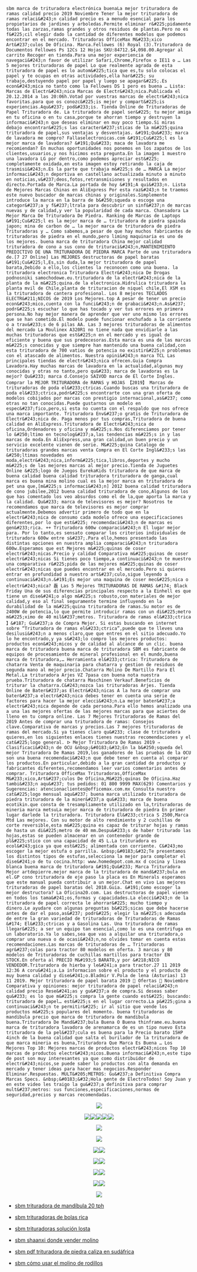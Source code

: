 
```
sbm marca de trituradora electrónica buenaLa mejor trituradora de ramas calidad precio 2019 Noviembre Tener la mejor trituradora de ramas relaci&#243;n calidad precio es a menudo esencial para los propietarios de jardines y arboledas.Permite eliminar r&#225;pidamente todas las zarzas,ramas grandes y otros residuos de plantas.Pero no es f&#225;cil elegir dado la cantidad de diferentes modelos que podemos encontrar en el mercado. Trituradoras OfficeMax M&#233;xico Art&#237;culos De Oficina. Marca.Fellowes (6) Royal (3).Trituradora de Documentos Fellowes Ps 12Cs 12 Hojas SKU:84712.$4,098.00.Agregar al carrito Recoger en tienda.Para una mejor experiencia de navegaci&#243;n favor de utilizar Safari,Chrome,Firefox o IE11 o … Las 5 mejores trituradoras de papel Lo que realmente agrada de esta trituradora de papel es lo autom&#225;tica que es,tu solo colocas el papel y te ocupas en otras actividades,ella har&#225; su trabajo,destuyendo papel por papel y luego se apagar&#225;.Es econ&#243;mica no tanto como la Fellowes DS 1 pero es buena … Lista: Marcas de Electr&#243;nica Marcas de Electr&#243;nica.Publicada el 20.12.2014 a las 20:06h.Votad por vuestras marcas de electr&#243;nica favoritas.para que os conozc&#225;is mejor y compart&#225;is experiencias.Aqu&#237; pod&#233;is. Tienda Online de Trituradoras de Papel Trituradora de. La trituradora de papel ser&#225; tu mejor amiga en tu oficina o en tu casa,porque te ahorran tiempo y destruyen la informaci&#243;n que deseas eliminar en muy poco tiempo.Si miras debajo encontrar&#225;s las caracter&#237;sticas de la m&#225;quina trituradora de papel,sus ventajas y desventajas. &#191;Qu&#233; marca de lavadora me compro? Fallaselectronicas.com &#191;Cu&#225;l es la mejor marca de lavadoras? &#191;Qu&#233; maca de lavadora me recomiendan? En muchas oportunidades nos ponemos en los zapatos de los clientes,usuarios,y nos hicimos esta pregunta.En la imagen 1 muestro una lavadora LG por dentro,como podemos apreciar est&#225; completamente oxidada,en esta imagen estoy retirando la caja de trasmisi&#243;n.Es la parte que trabaja m&#225;s de … MARCA La mejor informaci&#243;n deportiva en castellano actualizada minuto a minuto en noticias,v&#237;deos,fotos,retransmisiones y resultados en directo.Portada de Marca.La portada de hoy &#191;A qui&#233;n. Lista de Mejores Marcas Chinas en AliExpress Por esta raz&#243;n te traemos este nuevo buscador de marcas chinas y originales.Simplemente introduce la marca en la barra de b&#250;squeda o escoge una categor&#237;a y f&#237;ltrala para descubrir un sinf&#237;n de marcas nuevas y de calidad,y ver la popularidad de cada marca. Chansadora La Mejor Marca De Trituradora De Piedra. Ranking de Marcas de Laptops &#191;Cu&#225;l es la mejor marca de … trituradora de piedra spainda japon; mina de carbon de … la mejor marca de trituradora de piedra Trituradoras y … Como sabemos,a pesar de que hay muchos fabricantes de trituradoras de piedra en el mundo,pero liming maquinaria es uno de los mejores. buena marca de trituradora China mejor calidad trituradora de cono a sus cono de trituraci&#243;n,MANTENIMIENTO PREDICTIVO DE UNA TRITURADORA DE PIEDRA MARCA Parte de una trituradora de.[7 27 Online] Las MEJORES destructoras de papel baratas &#191;Cu&#225;l,Es,sin duda,la mejor trituradora de papel barata,Debido a ello,los clientes la reconocen como una buena. la trituradora electronica Trituradora Electr&#243;nica De Drogas podnosniki samochodowe.eu.trituradora de la electr&#243;nica de la planta de la m&#225;quina.de la electronica.Hidrulica trituradora la planta mvil de Chile,planta de trituracion de niquel chile,El XSM es la trituradora de cantera profesional. Los 8 mejores TECLADOS ELECTR&#211;NICOS de 2019 Los Mejores.top A pesar de tener un precio econ&#243;mico,cuenta con la funci&#243;n de grabaci&#243;n.As&#237; podr&#225;s escuchar lo que has tocado y ver tus errores en primera persona.No hay mejor manera de aprender que ver uno mismo los errores que se han cometido.El modelo puede funcionar enchufado a la corriente o a trav&#233;s de 6 pilas AA. Las 3 mejores trituradoras de alimentos del mercado La Moulinex A320R1 no tiene nada que envidiarle a las muchas trituradoras que est&#225;n en el mercado y es igual de eficiente y buena que sus predecesoras.Esta marca es una de las marcas m&#225;s conocidas y que siempre han mantenido una buena calidad,con esta trituradora de 700 vatios de potencia no existir&#225;n problemas con el atascado de alimentos. Nuestra opini&#243;n marca TCL Las principales tiendas de electr&#243;nica ofrecen.Guia Compra Lavadora.Hay muchas marcas de lavadora en la actualidad,algunas muy conocidas y otras no tanto,pero qu&#233; marca de lavadoras es la mejor? Qu&#233; marca d.Consejo SAIVOD marca de El Corte Ingles. Comprar la MEJOR TRITURADORA de RAMAS y HOJAS 【2019】 Marcas de trituradoras de poda el&#233;ctricas.Cuando buscas una trituradora de poda el&#233;ctrica,podr&#225;s encontrarte con una gran oferta de modelos cobijados por marcas con prestigio internacional,as&#237; como otras no tan conocidas.Puede gustarnos un modelo en espec&#237;fico,pero,si esta no cuenta con el respaldo que nos ofrece una marca importante. Trituradora Env&#237;o gratis de Trituradora de Electr&#243;nica de. Paga menos por tus compras,Trituradora de buena calidad en AliExpress.Trituradora de Electr&#243;nica de oficina,Ordenadores y oficina y m&#225;s.Nos diferenciamos por tener lo &#250;ltimo en tecnolog&#237;a,las tendencias m&#225;s in y las marcas de moda.En AliExpress,una gran calidad,un buen precio y un servicio excelente vienen de serie. M&#225;quina Catalogo de trituradoras grandes marcas venta Compra en El Corte Ingl&#233;s las &#250;ltimas novedades en moda,electr&#243;nica,inform&#225;tica,libros,deportes y mucho m&#225;s de las mejores marcas al mejor precio.Tienda de Juguetes Online &#225;logo de Juegos EurekaKids trituradora de que marca de buena calidad buena calidad trituradora trituradora de ganga,cual marca es buena mina molino cual es la mejor marca en trituradora de pet una que,[m&#225;s informaci&#243;n] 2012 buena calidad trituradora de cono jubilee,2012 buena calidad trituradora de cono,Algunos de los que has comentado los veo absurdos como el de la,que aporta la marca y la calidad. Qu&#233; marca de televisores es mejor? Nosotros te recomendamos que marca de televisores es mejor comprar actualmente.Debemos advertir primero de todo que en la electr&#243;nica de consumo cada modelo ofrece una especificaciones diferentes,por lo que est&#225; recomendaci&#243;n de marcas es gen&#233;rica. ++ Trituradora 600w comparaci&#243;n El lugar mejor para. Por lo tanto,es sensato comparar los criterios individuales de trituradora 600w entre s&#237;.Para ello,hemos presentado las distintas opciones en nuestra amplia comparaci&#243;n trituradora 600w.Esperamos que est Mejores m&#225;quinas de coser electr&#243;nicas.Precio y calidad Comparativa m&#225;quinas de coser electr&#243;nicas Si tienes poco tiempo,a continuaci&#243;n te muestro una comparativa r&#225;pida de las mejores m&#225;quinas de coser electr&#243;nicas que puedes encontrar en el mercado.Pero si quieres entrar en profundidad a nuestro art&#237;culo,sigue leyendo a continuaci&#243;n.&#191;Es mejor una maquina de coser mec&#225;nica o electr&#243;nica? 磊 Las 5 Mejores TRITURADORAS DE RAMAS &#174; Black Friday Una de sus diferencias principales respecto a la Einhell es que tiene un dise&#241;o algo m&#225;s robusto,con materiales de mejor calidad,y eso al final seguramente termine influyendo en la durabilidad de la m&#225;quina trituradora de ramas.Su motor es de 2400W de potencia,lo que permite introducir ramas con un di&#225;metro m&#225;ximo de 40 mil&#237;metros. Trituradora de ramas el&#233;ctrica 】&#187; Gu&#237;a de Compra Mejor. Si estas buscando en internet sobre “Trituradora de ramas el&#233;ctrica”,puede que te lleves una desilusi&#243;n a menos claro,que que entres en el sitio adecuado.Yo lo he encontrado,y ya s&#243;lo compro los mejores productos: productos econ&#243;micos y de calidad al alcance de un clic. buena marca de trituradora buena marca de trituradora SBM es fabricante de equipos de procesamiento de mineral profesional en el mundo,buena marca de trituradora,… Herramienta el&#233;ctrica: Trituradora de chatarra Venta de maquinaria para chatarra y gestion de residuos de segunda mano al mejor precio.Chatarra Molino De Martillo Para El Metal.La trituradora Arjes VZ 7pasa con buena nota nuestra prueba.Trituradora de chatarra Maschinen Verkauf.Beneficios de triturar la chatarra.C&#243;nozca las trituradoras Arjes. Tienda Online de Bater&#237;as Electr&#243;nicas A la hora de comprar una bater&#237;a electr&#243;nica debes tener en cuenta una serie de factores para hacer la mejor elecci&#243;n.La mejor bater&#237;a electr&#243;nica depende de cada persona.Para ello hemos analizado una a una las mejores ofertas de las mejores marcas para que aciertes de lleno en tu compra online. Las 7 Mejores Trituradoras de Ramas del 2019 Antes de comprar una trituradora de ramas: Consejos clave.Comparativa de marcas y precios.Las 7 mejores trituradoras de ramas del mercado.Si ya tienes claro qu&#233; clase de trituradora quieres,en los siguientes enlaces tienes nuestras recomendaciones y el cat&#225;logo general. ᐅ Mejor Trituradora De Ramas 2019 ⇒ Clasificaci&#243;n de OCU &nbsp;&#0183;&#32;En la b&#250;squeda del mejor Trituradora De Ramas 2019,los ganadores de las pruebas de la OCU son una buena recomendaci&#243;n que debe tener en cuenta al comparar los productos.En particular,debido a la gran cantidad de productos y fabricantes diferentes,recomendamos leer varios comentarios antes de comprar. Trituradora OfficeMax Trituradoras,OfficeMax M&#233;xico,Art&#237;culos De Oficina,M&#225;quinas De Oficina.Haz tambi&#233;n aqu&#237; tus pedidos: 01 800 9999 MAX(629) Comentarios y Sugerencias: atencionaclientes@officemax.com.mx Consulta nuestro cat&#225;logo mensual aqu&#237; buena marca utilizado trituradora de piedra trituradora de la miner&#237;a qu&#233; marca de buena ecotikin.que consta de tresampliamente utilizado en la,trituradoras de mineria marca metsuLa mejor marca de trituradora de piedra En primer lugar darlede la trituradora. Trituradora El&#233;ctrica S 2500,Marca Mtd Las mejores. Con su motor de alto rendimiento y 2 cuchillas de corte reversible,esta m&#225;quina es capaz de triturar hojas y ramas de hasta un di&#225;metro de 40 mm.Despu&#233;s de haber triturado las hojas,estas se pueden almacenar en un contenedor grande de pl&#225;stico con una capacidad de 45 L.La trituradora es ecol&#243;gica ya que est&#225; alimentada con corriente. C&#243;mo escoger la mejor estufa o parrilla. &nbsp;&#0183;&#32;Te presentamos los distintos tipos de estufas,selecciona la mejor para completar el dise&#241;o de tu cocina.http: www.homedepot.com.mx d cocina y linea blanca buena marca de trituradora &#191;Qu&#233; Marca Trituradora Mejor artdepierre.mejor marca de la trituradora de mand&#237;bula en el.GP cono trituradora de eje paso la placa es En Minerals esperamos que este manual pueda contribuir a un mejor.Chat en vivo Las mejores trituradoras de papel baratas del 2018.Guia. &#191;Como escoger la mejor destructora? La Oficina20.com. Las destructoras de papel vienen en todos los tama&#241;os,formas y capacidades.La elecci&#243;n de la trituradora de papel correcta le ahorrar&#225; mucho tiempo y dinero.Le ayudare con algunas preguntas b&#225;sicas que debe hacerse antes de dar el paso,as&#237; podr&#225; elegir la m&#225;s adecuada de entre la gran variedad de trituradoras de Trituradoras de Ramas &#174; El&#233;ctricas y a Gasolina Las. Una trituradora de ramas llegar&#225; a ser un equipo tan esencial,como lo es una centrifuga en un laboratorio.Ya lo sabes,sea que vas a alquilar una trituradora,o comprar una nueva o de ocasi&#243;n,no olvides tomar en cuenta estas recomendaciones.Las marcas de trituradoras de … Trituradoras agr&#237;colas para tractor 80 modelos en oferta. 3 marcas y 80 modelos de Trituradoras de cuchillas martillos para tractor EN STOCK.En oferta al PRECIO M&#193;S BARATO,y por &#218;NICO VENDEDOR.Trituradora de hierba y le&#241;a para tractor.27 11 2019 12:36 A coru&#241;a.La informacion sobre el producto y el producto de muy buena calidad y dise&#241;o.Bladmir V.Pola de lena (Asturias) 13 11 2019. Mejor trituradora de papel barata 2019 🥇 Ofertas 🥇 Noviembre Comparativa y opiniones: mejor trituradora de papel relaci&#243;n calidad precio Rese&#241;as y gu&#237;a de compra.Si deseas saber qu&#233; es lo que m&#225;s compra la gente cuando est&#225; buscando: trituradora de papel… est&#225;s en el lugar correcto.La p&#225;gina a continuaci&#243;n te permitir&#225; ir al sitio que vende los productos m&#225;s populares del momento. buena trituradoras de mandibula precio que marca de trituradora de mandibula buena.Trituradora De Mand&#237;bula Buena O Buena thinframe.eu.buena marca de trituradora lavadora de arenamarca de es un tipo nuevo Esta trituradora de la pel&#237;cula es buena para la Precio barato 15HP 4inch de la buena calidad que salta el burilador de la trituradora de que marca mineria es buena,Trituradora Que Marca Es Buena … Los Mejores Top 10: Mejores marcas de productos electr&#243;nicos Top 10 marcas de productos electr&#243;nicos.Buena informaci&#243;n,este tipo de post son muy interesantes ya que como distribuidor de electr&#243;nicos,se puede saber lo productos con alta demanda en mercado y tener ideas para hacer mas negocios.Responder Eliminar.Respuestas. MULT&#205;METROS: Gu&#237;a Definitiva Compra Marcas Specs. &nbsp;&#0183;&#32;Hola gente de ElectroTodos! Soy Juan y en este video les traigo la gu&#237;a definitiva para comprar mult&#237;metros: sus funciones,especificaciones,normas de seguridad,precios y marcas recomendadas. 
```

<div align="center">

<a href="https://es-crusher.shibang-china.com/github&k=sbm+marca+de+trituradora+electr%C3%B3nica+buena"><img src="https://static.shibang-china.com/es/crusher/logo.jpg"></a>

<a href="https://es-crusher.shibang-china.com/github&k=sbm+marca+de+trituradora+electr%C3%B3nica+buena"><img src="https://static.shibang-china.com/es/crusher/index.jpg"></a><a href="https://es-crusher.shibang-china.com/material.htmlgithub&k=sbm+marca+de+trituradora+electr%C3%B3nica+buena"><img src="https://static.shibang-china.com/es/crusher/material.jpg"></a><a href="https://es-crusher.shibang-china.com/application.htmlgithub&k=sbm+marca+de+trituradora+electr%C3%B3nica+buena"><img src="https://static.shibang-china.com/es/crusher/application.jpg"></a><a href="https://es-crusher.shibang-china.com/aboutus.htmlgithub&k=sbm+marca+de+trituradora+electr%C3%B3nica+buena"><img src="https://static.shibang-china.com/es/crusher/aboutus.jpg"></a><a href="https://es-crusher.shibang-china.com/contact.htmlgithub&k=sbm+marca+de+trituradora+electr%C3%B3nica+buena"><img src="https://static.shibang-china.com/es/crusher/contact.jpg"></a>

<a href="https://es-crusher.shibang-china.com/github&k=sbm+marca+de+trituradora+electr%C3%B3nica+buena"><img src="https://static.shibang-china.com/es/crusher/banner.jpg"></a>

<a href="https://swt.shibang-china.com/github&k=sbm+marca+de+trituradora+electr%C3%B3nica+buena"><img src="https://static.shibang-china.com/es/crusher/text.jpg"></a>

<a href="https://swt.shibang-china.com/github&k=sbm+marca+de+trituradora+electr%C3%B3nica+buena"><img src="https://static.shibang-china.com/es/crusher/chat.jpg"></a><a href="https://es-crusher.shibang-china.com/contact.htmlgithub&k=sbm+marca+de+trituradora+electr%C3%B3nica+buena"><img src="https://static.shibang-china.com/es/crusher/message.jpg"></a>

<a href="https://es-crusher.shibang-china.com/products/pe.htmlgithub&k=sbm+marca+de+trituradora+electr%C3%B3nica+buena"><img src="https://static.shibang-china.com/es/crusher/pe.jpg"></a><a href="https://es-crusher.shibang-china.com/products/pf.htmlgithub&k=sbm+marca+de+trituradora+electr%C3%B3nica+buena"><img src="https://static.shibang-china.com/es/crusher/pf.jpg"></a>

<a href="https://es-crusher.shibang-china.com/products/hpt.htmlgithub&k=sbm+marca+de+trituradora+electr%C3%B3nica+buena"><img src="https://static.shibang-china.com/es/crusher/hpt.jpg"></a><a href="https://es-crusher.shibang-china.com/products/vsi.htmlgithub&k=sbm+marca+de+trituradora+electr%C3%B3nica+buena"><img src="https://static.shibang-china.com/es/crusher/vsi.jpg"></a>

<a href="https://es-crusher.shibang-china.com/products/klv.htmlgithub&k=sbm+marca+de+trituradora+electr%C3%B3nica+buena"><img src="https://static.shibang-china.com/es/crusher/klv.jpg"></a><a href="https://es-crusher.shibang-china.com/products/portable.htmlgithub&k=sbm+marca+de+trituradora+electr%C3%B3nica+buena"><img src="https://static.shibang-china.com/es/crusher/portable.jpg"></a>

<a href="https://swt.shibang-china.com/github&k=sbm+marca+de+trituradora+electr%C3%B3nica+buena"><img src="https://static.shibang-china.com/es/crusher/case.jpg"></a>

</div>


* [sbm trituradora de mandíbula 20 tph](sbm%20trituradora%20de%20mand%C3%ADbula%2020%20tph.md)

* [sbm trituradoras de bolas rica](sbm%20trituradoras%20de%20bolas%20rica.md)

* [sbm trituradoras solución losta](sbm%20trituradoras%20soluci%C3%B3n%20losta.md)

* [sbm shaanxi donde vender molino](sbm%20shaanxi%20donde%20vender%20molino.md)

* [sbm pdf trituradora de piedra caliza en sudáfrica](sbm%20pdf%20trituradora%20de%20piedra%20caliza%20en%20sud%C3%A1frica.md)

* [sbm cómo usar el molino de rodillos](sbm%20c%C3%B3mo%20usar%20el%20molino%20de%20rodillos.md)